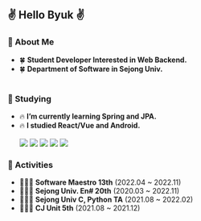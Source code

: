 ## ✌️ Hello Byuk ✌️


### 🤗 About Me
- 🍀 **Student Developer Interested in Web Backend.**<br/>
- 🍀 **Department of Software in Sejong Univ.**<br/><br/>

### 🤗 Studying
- 🔥 **I’m currently learning Spring and JPA.** <br/>
- 🔥 **I studied React/Vue and Android.**<br/><br/>
<img src="https://img.shields.io/badge/Java-003366?style=for-the-badge"/></a>
<img src="https://img.shields.io/badge/Spring-6DB33F?style=for-the-badge"/></a>
<img src="https://img.shields.io/badge/JPA-13C100?style=for-the-badge"/></a>
<img src="https://img.shields.io/badge/MySQL-4479A1?style=for-the-badge"/></a>
<img src="https://img.shields.io/badge/AWS-232F3E?style=for-the-badge"/></a>

### 🤗 Activities
- 👨‍👧‍👦  **Software Maestro 13th** (2022.04 ~ 2022.11) </br>
- 👨‍👧‍👦  **Sejong Univ. En# 20th** (2020.03 ~ 2022.11) </br>
- 👨‍👧‍👦  **Sejong Univ C, Python TA** (2021.08 ~ 2022.02) </br>
- 👨‍👧‍👦  **CJ Unit 5th** (2021.08 ~ 2021.12) </br>
